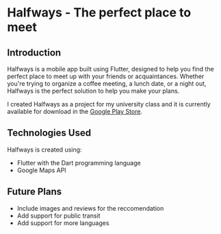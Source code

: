 # Halfways - The perfect place to meet
## Introduction 
Halfways is a mobile app built using Flutter, designed to help you find the perfect place to meet up with your friends or acquaintances. Whether you're trying to organize a coffee meeting, a lunch date, or a night out, Halfways is the perfect solution to help you make your plans.

I created Halfways as a project for my university class and it is currently available for download in the [Google Play Store](https://play.google.com/store/apps/details?id=org.niklasunrau.halfways).

## Technologies Used
Halfways is created using:
- Flutter with the Dart programming language
- Google Maps API

## Future Plans
- Include images and reviews for the reccomendation
- Add support for public transit
- Add support for more languages
